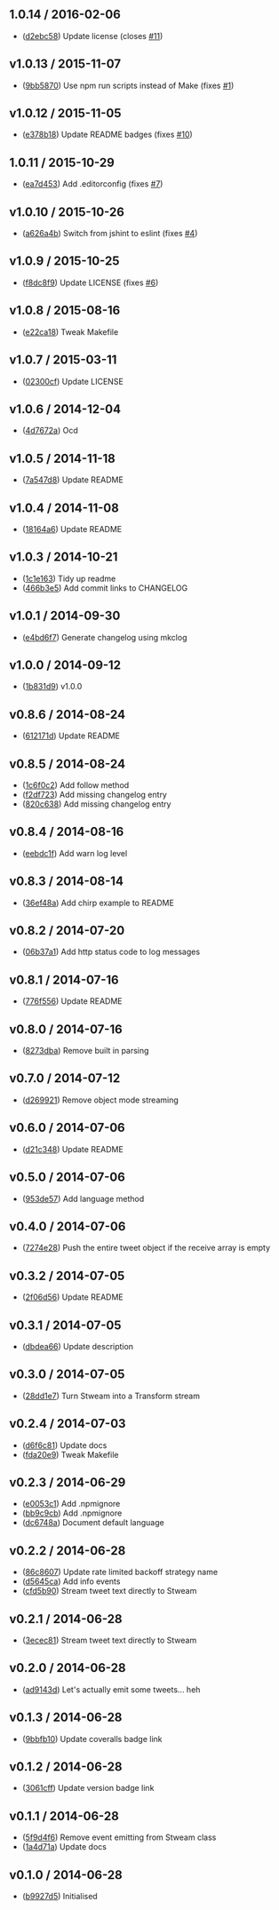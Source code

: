 ## 1.0.14 / 2016-02-06

 * ([d2ebc58](https://github.com/tanem/stweam/commit/d2ebc58bc55866ad77eddde87a5741234190b169)) Update license (closes [#11](https://github.com/tanem/stweam/issues/11))

## v1.0.13 / 2015-11-07

 * ([9bb5870](https://github.com/tanem/stweam/commit/9bb5870e5454aa3eec7df68e4de136ad59031b89)) Use npm run scripts instead of Make (fixes [#1](https://github.com/tanem/stweam/issues/1))

## v1.0.12 / 2015-11-05

 * ([e378b18](https://github.com/tanem/stweam/commit/e378b181599dd19d33834d64e7c2764053b8717b)) Update README badges (fixes [#10](https://github.com/tanem/stweam/issues/10))

## 1.0.11 / 2015-10-29

 * ([ea7d453](https://github.com/tanem/stweam/commit/ea7d45391445705417d5fe8cf1ea170174d732d9)) Add .editorconfig (fixes [#7](https://github.com/tanem/stweam/issues/7))

## v1.0.10 / 2015-10-26

 * ([a626a4b](https://github.com/tanem/stweam/commit/a626a4b8b34ba862974bd4a4e6816a594742102b)) Switch from jshint to eslint (fixes [#4](https://github.com/tanem/stweam/issues/4))

## v1.0.9 / 2015-10-25

 * ([f8dc8f9](https://github.com/tanem/stweam/commit/f8dc8f98d64be3983526ce3cbc7f7b48fed95865)) Update LICENSE (fixes [#6](https://github.com/tanem/stweam/issues/6))

## v1.0.8 / 2015-08-16

 * ([e22ca18](https://github.com/tanem/stweam/commit/e22ca18387bd5ba13627ad70726e6e83a5c5c3b3)) Tweak Makefile

## v1.0.7 / 2015-03-11

 * ([02300cf](https://github.com/tanem/stweam/commit/02300cf9f8ab610888a9646506161f174cd4e6ec)) Update LICENSE

## v1.0.6 / 2014-12-04

 * ([4d7672a](https://github.com/tanem/stweam/commit/4d7672ab311a42c70f296ac91fbb111ad43500cc)) Ocd

## v1.0.5 / 2014-11-18

 * ([7a547d8](https://github.com/tanem/stweam/commit/7a547d82bbcfef4a68a51c4135e2de86a9afc2c0)) Update README

## v1.0.4 / 2014-11-08

 * ([18164a6](https://github.com/tanem/stweam/commit/18164a6db489a08bedb7003278d39f2ff6cf7a25)) Update README

## v1.0.3 / 2014-10-21

 * ([1c1e163](https://github.com/tanem/stweam/commit/1c1e16312c15f3421645802fb57b084a14f8f8d9)) Tidy up readme
 * ([466b3e5](https://github.com/tanem/stweam/commit/466b3e5f215a353310e7181211054c7203822c5c)) Add commit links to CHANGELOG

## v1.0.1 / 2014-09-30

 * ([e4bd6f7](https://github.com/tanem/stweam/commit/e4bd6f7462755f68fece8cb0700d1ef65d3da1f2)) Generate changelog using mkclog

## v1.0.0 / 2014-09-12

 * ([1b831d9](https://github.com/tanem/stweam/commit/1b831d938eb43918b0b73167c93ac8cfb5c9d1d2)) v1.0.0

## v0.8.6 / 2014-08-24

 * ([612171d](https://github.com/tanem/stweam/commit/612171d3474bd1079c73315d790a532bd6d24bf3)) Update README

## v0.8.5 / 2014-08-24

 * ([1c6f0c2](https://github.com/tanem/stweam/commit/1c6f0c26406583cf4688b0025881c7cf501b3612)) Add follow method
 * ([f2df723](https://github.com/tanem/stweam/commit/f2df723fc45ac7be3b706b5caeec1ab935390088)) Add missing changelog entry
 * ([820c638](https://github.com/tanem/stweam/commit/820c63867bfad9f8158031ebdd054046a9f2c09c)) Add missing changelog entry

## v0.8.4 / 2014-08-16

 * ([eebdc1f](https://github.com/tanem/stweam/commit/eebdc1fba0cfa66e8161d224f35f54ffdbc3d029)) Add warn log level

## v0.8.3 / 2014-08-14

 * ([36ef48a](https://github.com/tanem/stweam/commit/36ef48af63d7605df4b88bccdb31d6f857b94bea)) Add chirp example to README

## v0.8.2 / 2014-07-20

 * ([06b37a1](https://github.com/tanem/stweam/commit/06b37a1aa5c8414738867fddea12f3d2d29b7df8)) Add http status code to log messages

## v0.8.1 / 2014-07-16

 * ([776f556](https://github.com/tanem/stweam/commit/776f556f341dc27a9a24b07baee2ab123a97d459)) Update README

## v0.8.0 / 2014-07-16

 * ([8273dba](https://github.com/tanem/stweam/commit/8273dbac5cace9efc469a64b5e990ad507dcb561)) Remove built in parsing

## v0.7.0 / 2014-07-12

 * ([d269921](https://github.com/tanem/stweam/commit/d269921eb34d4ce2bc7769f7c21d33f37f53f0ea)) Remove object mode streaming

## v0.6.0 / 2014-07-06

 * ([d21c348](https://github.com/tanem/stweam/commit/d21c348d5582954f0e00b9ca2b3c5e8407245ac3)) Update README

## v0.5.0 / 2014-07-06

 * ([953de57](https://github.com/tanem/stweam/commit/953de57dedc015081e66b2b49845506517ef3c08)) Add language method

## v0.4.0 / 2014-07-06

 * ([7274e28](https://github.com/tanem/stweam/commit/7274e286a6cc8dfb36cf51cdfb55dfe67a2558ad)) Push the entire tweet object if the receive array is empty

## v0.3.2 / 2014-07-05

 * ([2f06d56](https://github.com/tanem/stweam/commit/2f06d56e15a4a38ee3fadc62fc2737d18812b140)) Update README

## v0.3.1 / 2014-07-05

 * ([dbdea66](https://github.com/tanem/stweam/commit/dbdea668f8eebca410ecb28a55a97e76ef678d3a)) Update description

## v0.3.0 / 2014-07-05

 * ([28dd1e7](https://github.com/tanem/stweam/commit/28dd1e7846ab099bcc3e8bae9b4e1bd1a07ef6b7)) Turn Stweam into a Transform stream

## v0.2.4 / 2014-07-03

 * ([d6f6c81](https://github.com/tanem/stweam/commit/d6f6c81c4ff9e0b8fb2f85f3e54b77db8d8cf1b7)) Update docs
 * ([fda20e9](https://github.com/tanem/stweam/commit/fda20e9d32f0f596bd08f573eed59a92d051e946)) Tweak Makefile

## v0.2.3 / 2014-06-29

 * ([e0053c1](https://github.com/tanem/stweam/commit/e0053c1a05b323144cc8d867f416e2440b1f8f7e)) Add .npmignore
 * ([bb9c9cb](https://github.com/tanem/stweam/commit/bb9c9cbdfd727a8be9d65dbebc145381a507439c)) Add .npmignore
 * ([dc6748a](https://github.com/tanem/stweam/commit/dc6748ae87d4fcc21f341ba41d7416fdb8d60a4e)) Document default language

## v0.2.2 / 2014-06-28

 * ([86c8607](https://github.com/tanem/stweam/commit/86c8607cb8459575b29957a56e04039e3e18ae97)) Update rate limited backoff strategy name
 * ([d5645ca](https://github.com/tanem/stweam/commit/d5645ca6e8449873186d14adbe97e70701be0253)) Add info events
 * ([cfd5b90](https://github.com/tanem/stweam/commit/cfd5b90f85bce4a490e2a242e00b571d418005cd)) Stream tweet text directly to Stweam

## v0.2.1 / 2014-06-28

 * ([3ecec81](https://github.com/tanem/stweam/commit/3ecec812455c83edc3b751354507e78a01670297)) Stream tweet text directly to Stweam

## v0.2.0 / 2014-06-28

 * ([ad9143d](https://github.com/tanem/stweam/commit/ad9143dd2702e1fb767de0d7090c6fecc0278f52)) Let's actually emit some tweets... heh

## v0.1.3 / 2014-06-28

 * ([9bbfb10](https://github.com/tanem/stweam/commit/9bbfb10915163164e45a51a6d9e5bd2eb65fcc5f)) Update coveralls badge link

## v0.1.2 / 2014-06-28

 * ([3061cff](https://github.com/tanem/stweam/commit/3061cff9e7bba4b1ff2efc0144f5a4fbfe31ae2e)) Update version badge link

## v0.1.1 / 2014-06-28

 * ([5f9d4f6](https://github.com/tanem/stweam/commit/5f9d4f67b6dcddf66b323964baaf5a187a4140eb)) Remove event emitting from Stweam class
 * ([1a4d71a](https://github.com/tanem/stweam/commit/1a4d71ad22b5071c6e110de38a693337f609f56d)) Update docs

## v0.1.0 / 2014-06-28

 * ([b9927d5](https://github.com/tanem/stweam/commit/b9927d5f66f94de3c8c93d43ba36a01edadcc7c1)) Initialised
